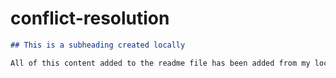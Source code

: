 # conflict-resolution

```md
## This is a subheading created locally

All of this content added to the readme file has been added from my local Git repository.
```